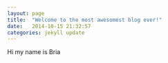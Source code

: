 ```yaml
---
layout: page
title:  "Welcome to the most awesomest blog ever!"
date:   2014-10-15 21:32:57
categories: jekyll update
---
```

Hi my name is Bria 